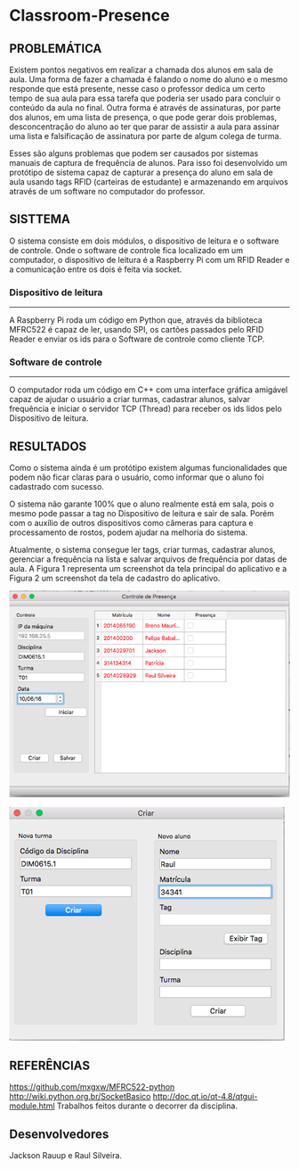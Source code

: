 # Classroom-Presence

## PROBLEMÁTICA

Existem pontos negativos em realizar a chamada dos alunos em sala de aula. Uma forma de fazer a chamada é falando o nome do aluno e o mesmo responde que está presente, nesse caso o professor dedica um certo tempo de sua aula para essa tarefa que poderia ser usado para concluir o conteúdo da aula no final. Outra forma é através de assinaturas, por parte dos alunos, em uma lista de presença, o que pode gerar dois problemas, desconcentração do aluno ao ter que parar de assistir a aula para assinar uma lista e falsificação de assinatura por parte de algum colega de turma.

Esses são alguns problemas que podem ser causados por sistemas manuais de captura de frequência de alunos. Para isso foi desenvolvido um protótipo de sistema capaz de capturar a presença do aluno em sala de aula usando tags RFID (carteiras de estudante) e armazenando em arquivos através de um software no computador do professor.

## SISTTEMA

O sistema consiste em dois módulos, o dispositivo de leitura e o software de controle. Onde o software de controle fica localizado em um computador, o dispositivo de leitura é a Raspberry Pi com um RFID Reader e a comunicação entre os dois é feita via socket.

### Dispositivo de leitura
***
A Raspberry Pi roda um código em Python que, através da biblioteca MFRC522 é capaz de ler, usando SPI, os cartões passados pelo RFID Reader e enviar os ids para o Software de controle como cliente TCP.

### Software de controle
***
O computador roda um código em C++ com uma interface gráfica amigável capaz de ajudar o usuário a criar turmas, cadastrar alunos, salvar frequência e iniciar o servidor TCP (Thread) para receber os ids lidos pelo Dispositivo de leitura.

## RESULTADOS

Como o sistema ainda é um protótipo existem algumas funcionalidades que podem não ficar claras para o usuário, como informar que o aluno foi cadastrado com sucesso.

O sistema não garante 100% que o aluno realmente está em sala, pois o mesmo pode passar a tag no Dispositivo de leitura e sair de sala. Porém com o auxílio de outros dispositivos como câmeras para captura e processamento de rostos, podem ajudar na melhoria do sistema.

Atualmente, o sistema consegue ler tags, criar turmas, cadastrar alunos, gerenciar a frequência na lista e salvar arquivos de frequência por datas de aula. A Figura 1 representa um screenshot da tela principal do aplicativo e a Figura 2 um screenshot da tela de cadastro do aplicativo.

![Time](Tela_pincipal.png?raw=true "Tela pincipal.")


![Time](Tela_de_cadastro.png?raw=true "Tela de cadastro.")

## REFERÊNCIAS

https://github.com/mxgxw/MFRC522-python
http://wiki.python.org.br/SocketBasico
http://doc.qt.io/qt-4.8/qtgui-module.html
Trabalhos feitos durante o decorrer da disciplina.


## Desenvolvedores

Jackson Rauup e Raul Silveira.

